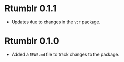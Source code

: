 # Rtumblr 0.1.1

* Updates due to changes in the `vcr` package.

# Rtumblr 0.1.0

* Added a `NEWS.md` file to track changes to the package.
